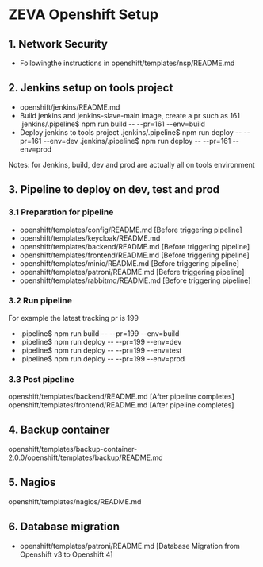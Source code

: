 # ZEVA Openshift Setup

## 1. Network Security

*  Followingthe instructions in openshift/templates/nsp/README.md

## 2. Jenkins setup on tools project

* openshift/jenkins/README.md
* Build jenkins and jenkins-slave-main image, create a pr such as 161
.jenkins/.pipeline$ npm run build -- --pr=161 --env=build
* Deploy jenkins to tools project
.jenkins/.pipeline$ npm run deploy -- --pr=161 --env=dev
.jenkins/.pipeline$ npm run deploy -- --pr=161 --env=prod

Notes: for Jenkins, build, dev and prod are actually all on tools environment

## 3. Pipeline to deploy on dev, test and prod

### 3.1 Preparation for pipeline

* openshift/templates/config/README.md [Before triggering pipeline]
* openshift/templates/keycloak/README.md
* openshift/templates/backend/README.md [Before triggering pipeline]
* openshift/templates/frontend/README.md [Before triggering pipeline]
* openshift/templates/minio/README.md [Before triggering pipeline]
* openshift/templates/patroni/README.md [Before triggering pipeline]
* openshift/templates/rabbitmq/README.md [Before triggering pipeline]

### 3.2 Run pipeline

For example the latest tracking pr is 199

* .pipeline$ npm run build -- --pr=199 --env=build
* .pipeline$ npm run deploy -- --pr=199 --env=dev
* .pipeline$ npm run deploy -- --pr=199 --env=test
* .pipeline$ npm run deploy -- --pr=199 --env=prod

### 3.3 Post pipeline

openshift/templates/backend/README.md [After pipeline completes]
openshift/templates/frontend/README.md [After pipeline completes]

## 4. Backup container

openshift/templates/backup-container-2.0.0/openshift/templates/backup/README.md

## 5. Nagios

openshift/templates/nagios/README.md

## 6. Database migration

* openshift/templates/patroni/README.md [Database Migration from Openshift v3 to Openshift 4]

